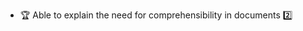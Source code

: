 * <span id="outcome-explain">:trophy: Able to explain the need for comprehensibility in documents :two:</span>
